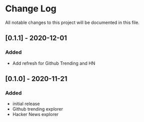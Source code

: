 # Change Log

All notable changes to this project will be documented in this file.

## [0.1.1] - 2020-12-01

### Added

- Add refresh for Github Trending and HN

## [0.1.0] - 2020-11-21

### Added

- initial release
- Github trending explorer
- Hacker News explorer
